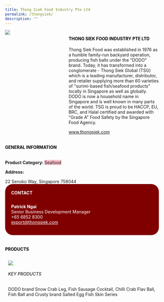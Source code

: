 ```yaml
--- 
title: Thong Siek Food Industry Pte Ltd 
permalink: /thongsiek/ 
description: ""
--- 
```

<p>
<head> 
<div class="flex-paragraph"> 
<p style="text-transform: uppercase">
</p>
</div> 
<div class="flex-container" style="display: flex; flex-wrap: wrap;"> 
<div class="card sgds" style="flex: 1 1 40%; display: block;">
<img src="https://drive.google.com/uc?export=download&id=1UKQZvWbkb9Ym0rq_QfMCs9oAhy2WzDrq">
</div> 
<div class="card-sgds" style="flex: 1 1 58%; display: block; margin-left: 3px"> 
<h4 style="text-transform: uppercase; color: black;">
<b>Thong Siek Food Industry Pte Ltd
</b>
</h4> 
<p>Thong Siek Food was established in 1976 as a humble family-run backyard operation, producing fish balls under the "DODO" brand. Today, it has transformed into a conglomerate - Thong Siek Global (TSG) which is a leading manufacturer, distributor, and retailer supplying more than 60 varieties of "surimi-based fish/seafood products" locally in Singapore as well as globally. DODO is now a household name in Singapore and is well known in many parts of the world. TSG is proud to be HACCP, EU, BRC, and Halal certified and awarded with "Grade A" Food Safety by the Singapore Food Agency.
</p> 
<p>
<a href="www.thongsiek.com" target="_blank">www.thongsiek.com
</a>
</p> 
</div> 
</div> 
</head>
</p> 
<body> 
<h4 style="text-transform: uppercase; color: black;">
<b>General Information
</b>
</h4> 
<div class="flex-container" style="display: flex; flex-wrap: wrap;"> 
<div class="card sgds" style="flex: 1 1 65%; display: block; align-self: stretch"> 
<div class="flex-paragraph"> 
<p>
<b>Product Category: 
</b>
<span style=" background-color: pink; border-radius: 10 px;">Seafood
</span>
</p> 
<p>
<b>
</b>
</p> 
<p>
<b>
</b>
</p> 
<p style="margin-bottom: 10px;">
<b> 
</b>
</p> 
<p>
<b>Address: 
</b>
</p> 22 Senoko Way, Singapore 758044 
</div> 
</div> 
<div class="card sgds" style="flex: 1 1 35%; padding: 10px; display: block; background-color: maroon; border-radius: 25px; align-self: center;"> 
<h4 style="color: white; margin-top: 10px; margin-left: 10px;">CONTACT
</h4> 
<div class="flex-paragraph"> 
<p style="padding: 10px; color: white;">
<b>Patrick Ngai
</b>
<br>Senior Business Development Manager
<br>+65 6852 8300
<br>
<a href="mailto:export@thongsiek.com" style="color: white;">export@thongsiek.com
</a>
</p> 
</div> 
</div> 
</div> 
<br> 
<h4 style="text-transform: uppercase; color: black;">
<b>products
</b>
</h4> 
<div style="display: flex; flex-wrap: wrap;"> 
<div class="card sgds" style="flex: 1 1 47%; margin: 10px; display: block;"> 
<div class="flex-image" style="display: block;">
<img src="https://drive.google.com/uc?export=download&id=1E-8sz5jmu1pLN4843ydZqbbko95LfuXt">
</div> 
<div class="flex-paragraph"> 
<h6 style="text-transform: uppercase; color: black;">Key Products
</h6> DODO brand Snow Crab Leg, Fish Sausage Cocktail, Chilli Crab Flav Ball, Fish Ball and Crusty brand Salted Egg Fish Skin Series 
</p>
</div>